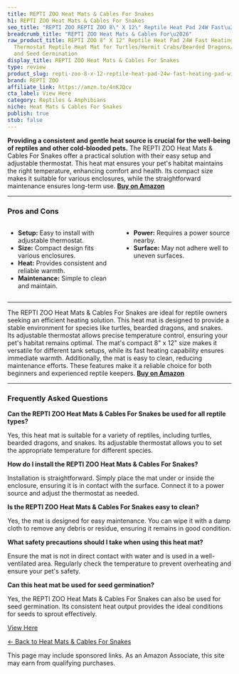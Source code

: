 ```yaml
---
title: REPTI ZOO Heat Mats & Cables For Snakes
h1: REPTI ZOO Heat Mats & Cables For Snakes
seo_title: "REPTI ZOO REPTI ZOO 8\" X 12\" Reptile Heat Pad 24W Fast\u2026"
breadcrumb_title: "REPTI ZOO Heat Mats & Cables For\u2026"
raw_product_title: REPTI ZOO 8" X 12" Reptile Heat Pad 24W Fast Heating Pad with Adjustable
  Thermostat Reptile Heat Mat for Turtles/Hermit Crabs/Bearded Dragons/Leopard Geckos/Snakes/Lizards,
  and Seed Germination
display_title: REPTI ZOO Heat Mats & Cables For Snakes
type: review
product_slug: repti-zoo-8-x-12-reptile-heat-pad-24w-fast-heating-pad-with-adjustable-b52479e8
brand: REPTI ZOO
affiliate_link: https://amzn.to/4nKJQcv
cta_label: View Here
category: Reptiles & Amphibians
niche: Heat Mats & Cables For Snakes
publish: true
stub: false
---
```


<div id="intro" class="full-width">
  <p><strong>Providing a consistent and gentle heat source is crucial for the well-being of reptiles and other cold-blooded pets.</strong> The REPTI ZOO Heat Mats & Cables For Snakes offer a practical solution with their easy setup and adjustable thermostat. This heat mat ensures your pet's habitat maintains the right temperature, enhancing comfort and health. Its compact size makes it suitable for various enclosures, while the straightforward maintenance ensures long-term use. <a href="https://amzn.to/4nKJQcv" rel="nofollow sponsored noopener" target="_blank"><strong>Buy on Amazon</strong></a></p>
</div>

<hr />
<h3 id="pros-cons">Pros and Cons</h3>
<div class="pc-grid" style="display:grid;grid-template-columns:1fr 1fr;gap:16px;">
  <ul>
    <li><strong>Setup:</strong> Easy to install with adjustable thermostat.</li>
    <li><strong>Size:</strong> Compact design fits various enclosures.</li>
    <li><strong>Heat:</strong> Provides consistent and reliable warmth.</li>
    <li><strong>Maintenance:</strong> Simple to clean and maintain.</li>
  </ul>
  <ul>
    <li><strong>Power:</strong> Requires a power source nearby.</li>
    <li><strong>Surface:</strong> May not adhere well to uneven surfaces.</li>
  </ul>
</div>
<hr />

<div class="full-width">
  <p>The REPTI ZOO Heat Mats & Cables For Snakes are ideal for reptile owners seeking an efficient heating solution. This heat mat is designed to provide a stable environment for species like turtles, bearded dragons, and snakes. Its adjustable thermostat allows precise temperature control, ensuring your pet's habitat remains optimal. The mat's compact 8" x 12" size makes it versatile for different tank setups, while its fast heating capability ensures immediate warmth. Additionally, the mat is easy to clean, reducing maintenance efforts. These features make it a reliable choice for both beginners and experienced reptile keepers. <a href="https://amzn.to/4nKJQcv" rel="nofollow sponsored noopener" target="_blank"><strong>Buy on Amazon</strong></a></p>
</div>

<hr />
<h3 id="faqs">Frequently Asked Questions</h3>

<p><strong>Can the REPTI ZOO Heat Mats & Cables For Snakes be used for all reptile types?</strong></p>
<p>Yes, this heat mat is suitable for a variety of reptiles, including turtles, bearded dragons, and snakes. Its adjustable thermostat allows you to set the appropriate temperature for different species.</p>

<p><strong>How do I install the REPTI ZOO Heat Mats & Cables For Snakes?</strong></p>
<p>Installation is straightforward. Simply place the mat under or inside the enclosure, ensuring it is in contact with the surface. Connect it to a power source and adjust the thermostat as needed.</p>

<p><strong>Is the REPTI ZOO Heat Mats & Cables For Snakes easy to clean?</strong></p>
<p>Yes, the mat is designed for easy maintenance. You can wipe it with a damp cloth to remove any debris or residue, ensuring it remains in good condition.</p>

<p><strong>What safety precautions should I take when using this heat mat?</strong></p>
<p>Ensure the mat is not in direct contact with water and is used in a well-ventilated area. Regularly check the temperature to prevent overheating and ensure your pet's safety.</p>

<p><strong>Can this heat mat be used for seed germination?</strong></p>
<p>Yes, the REPTI ZOO Heat Mats & Cables For Snakes can also be used for seed germination. Its consistent heat output provides the ideal conditions for seeds to sprout effectively.</p>
<p><a class="btn" href="https://amzn.to/4nKJQcv" target="_blank" rel="nofollow sponsored noopener">View Here</a></p>
<p><a href="/roundups/reptiles-amphibians/heat-mats-cables-for-snakes/">← Back to Heat Mats & Cables For Snakes</a></p>
<aside class="disclosure">This page may include sponsored links. As an Amazon Associate, this site may earn from qualifying purchases.</aside>

